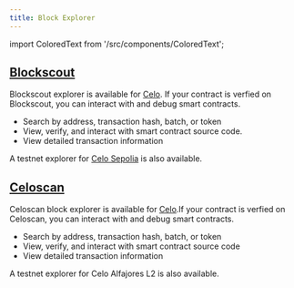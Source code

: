 ```yaml
---
title: Block Explorer
---
```

import ColoredText from '/src/components/ColoredText';

## [Blockscout](https://celo.blockscout.com/)

Blockscout explorer is available for <ColoredText>[Celo](https://celo.blockscout.com/blocks)</ColoredText>. If your contract is verfied on Blockscout, you can interact with and debug smart contracts.

- Search by address, transaction hash, batch, or token
- View, verify, and interact with smart contract source code.
- View detailed transaction information
  
A testnet explorer for [Celo Sepolia](https://celo-sepolia.blockscout.com/) is also available.

## [Celoscan](https://celoscan.io/)

Celoscan block explorer is available for <ColoredText>[Celo](https://celoscan.io/)</ColoredText>.If your contract is verfied on Celoscan, you can interact with and debug smart contracts.

- Search by address, transaction hash, batch, or token
- View, verify, and interact with smart contract source code
- View detailed transaction information

A testnet explorer for Celo Alfajores L2  is also available.